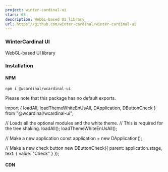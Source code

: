 ```yaml
---
project: winter-cardinal-ui
stars: 65
description: WebGL-based UI library
url: https://github.com/winter-cardinal/winter-cardinal-ui
---
```


### WinterCardinal UI

WebGL-based UI library

### Installation

#### NPM

```
npm i @wcardinal/wcardinal-ui
```

Please note that this package has no default exports.

import { loadAll, loadThemeWhiteEnUsAll, DApplication, DButtonCheck } from "@wcardinal/wcardinal-ui";

// Loads all the optional modules and the white theme.
// This is required for the tree shaking.
loadAll();
loadThemeWhiteEnUsAll();

// Make a new application
const application \= new DApplication();

// Make a new check button
new DButtonCheck({
	parent: application.stage,
	text: {
		value: "Check"
	}
});

#### CDN

<script src\="https://cdn.jsdelivr.net/npm/pixi.js@5.3.12/dist/pixi.min.js"\></script\>
<script src\="https://cdn.jsdelivr.net/npm/@wcardinal/wcardinal-ui/dist/wcardinal-ui.min.js"\></script\>
<script src\="https://cdn.jsdelivr.net/npm/@wcardinal/wcardinal-ui/dist/wcardinal-ui-theme-white.min.js"\></script\>
<script\>
(() \=> {
	"use strict";

	// Make a new application
	const application \= new wcardinal.ui.DApplication();

	// Make a new check button
	new wcardinal.ui.DButtonCheck({
		parent: application.stage,
		text: {
			value: "Check"
		}
	});
})();
</script\>

All the classes are in `wcardinal.ui`. Please note that `loadAll` and `loadThemeWhiteEnUsAll` is not required in this case. Prebuild files `wcardinal-ui.min.js` and `wcardinal-ui-theme-white.min.js` call `loadAll` and `loadThemeWhiteEnUsAll` for you.

See sample/cdn for a complete example.

### Tree shaking

The NPM package `@wcardinal/wcardinal-ui` is large in its size because all the UI classes and their themes are included. This is why the tree shaking is important for this library.

`loadAll` loads all the optional modules (e.g., `DMenuItemCheck`). And `loadThemeWhiteEnUsAll` loads the white theme (e.g., `DThemeWhite`). To remove unnecessary modules from your build, pick `load*` functions you need.

import { loadThemeWhiteEnUsAll } from "@wcardinal/wcardinal-ui";

// Loads the white theme only.
// \`DMenuItemCheck\` will not be in your compiled package, for instance.
loadThemeWhiteEnUsAll();

### Documentation

-   API document
-   Samples
    -   White theme
    -   Dark theme
-   Starter

### Requirements

-   WebGL 1.0 support
-   ES2017 support
-   Base64-encoded SVG support for textures
    -   IE11 does not support this.
    -   Not required if your theme doesn't use it
-   Stencil support

### How to Build

The following commands are for building `@wcardinal/wcardinal-ui` itself.

#### JS for Release

npm run build

#### JS for Development

npm run watch:ts

and then in an another terminal

npm run watch:rollup

#### Development Server

npm start

#### API Document

Update `gitRevision` in `typedoc.json` and then do

npm run build:api

#### Sample Index Page

npm run build:sample:index

#### Dark Samples

npm run build:sample:index
npm run build:sample:dark

#### Samples for GitHub Pages

npm run build
npm run build:sample:dark
npm run build:sample

#### Linting

npm run lint

To fix all the auto-fixable lint errors, do the following:

npm run lint:fix

### License

Apache License Version 2.0.

The default theme uses Material design icons developed by Google and licensed under Apache license version 2.0.  
https://github.com/google/material-design-icons
